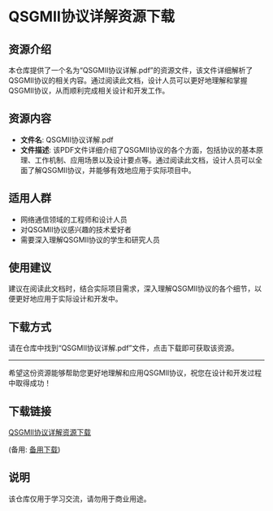 # QSGMII协议详解资源下载

## 资源介绍

本仓库提供了一个名为“QSGMII协议详解.pdf”的资源文件，该文件详细解析了QSGMII协议的相关内容。通过阅读此文档，设计人员可以更好地理解和掌握QSGMII协议，从而顺利完成相关设计和开发工作。

## 资源内容

- **文件名**: QSGMII协议详解.pdf
- **文件描述**: 该PDF文件详细介绍了QSGMII协议的各个方面，包括协议的基本原理、工作机制、应用场景以及设计要点等。通过阅读此文档，设计人员可以全面了解QSGMII协议，并能够有效地应用于实际项目中。

## 适用人群

- 网络通信领域的工程师和设计人员
- 对QSGMII协议感兴趣的技术爱好者
- 需要深入理解QSGMII协议的学生和研究人员

## 使用建议

建议在阅读此文档时，结合实际项目需求，深入理解QSGMII协议的各个细节，以便更好地应用于实际设计和开发中。

## 下载方式

请在仓库中找到“QSGMII协议详解.pdf”文件，点击下载即可获取该资源。

---

希望这份资源能够帮助您更好地理解和应用QSGMII协议，祝您在设计和开发过程中取得成功！

## 下载链接
[QSGMII协议详解资源下载](https://pan.quark.cn/s/2d570df6bd6f) 

(备用: [备用下载](https://pan.baidu.com/s/13xghkYoOxBxiDhLPm-RtPw?pwd=jmih))

## 说明

该仓库仅用于学习交流，请勿用于商业用途。
